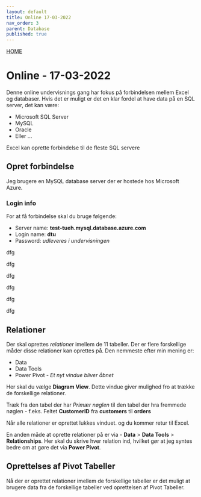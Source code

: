 ```yaml
---
layout: default
title: Online 17-03-2022
nav_order: 3
parent: Database
published: true
---
```

[HOME](../README.md)

# Online - 17-03-2022
Denne online undervisnings gang har fokus på forbindelsen mellem Excel og databaser. Hvis det er muligt er det en klar fordel at have data på en SQL server, det kan være:

- Microsoft SQL Server
- MySQL
- Oracle
- Eller ...

Excel kan oprette forbindelse til de fleste SQL servere

[](./image/Excel_Database_0.jpg)

## Opret forbindelse
Jeg brugere en MySQL database server der er hostede hos Microsoft Azure.

### Login info
For at få forbindelse skal du bruge følgende:

- Server name: **test-tueh.mysql.database.azure.com**
- Login name: **dtu**
- Password: *udleveres i undervisningen*


dfg
[](./image/Excel_Database_1.jpg)

dfg
[](./image/Excel_Database_2.jpg)

dfg
[](./image/Excel_Database_3.jpg)

dfg
[](./image/Excel_Database_4.jpg)

dfg
[](./image/Excel_Database_5.jpg)

dfg
[](./image/Excel_Database_6.jpg)

## Relationer
Der skal oprettes *relationer* imellem de 11 tabeller. Der er flere forskellige måder disse relationer kan oprettes på. Den nemmeste efter min mening er:

- Data
- Data Tools
- Power Pivot - *Et nyt vindue bliver åbnet*

[](./image/Excel_Database_7.jpg)

Her skal du vælge **Diagram View**. Dette vindue giver mulighed fro at trække de forskellige relationer.

Træk fra den tabel der har *Primær nøglen* til den tabel der hra fremmede nøglen - f.eks. Feltet **CustomerID** fra **customers** til **orders**

[](./image/Excel_Database_8.jpg)

Når alle relationer er oprettet lukkes vinduet. og du kommer retur til Excel.

En anden måde at oprette relationer på er via - **Data** > **Data Tools** > **Relationships**. Her skal du skrive hver relation ind, hvilket gør at jeg syntes bedre om at gøre det via **Power Pivot**.

[](./image/Excel_Database_9.jpg)

## Oprettelses af Pivot Tabeller
Nå der er oprettet relationer imellem de forskellige tabeller er det muligt at brugere data fra de forskellige tabeller ved oprettelsen af Pivot Tabeller.




